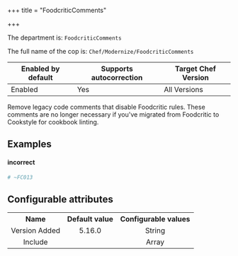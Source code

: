 +++
title = "FoodcriticComments"

+++

<!-- This content is automatically generated. See https://github.com/chef/chef-web-docs/blob/main/generated/README.md -->

The department is: `FoodcriticComments`

The full name of the cop is: `Chef/Modernize/FoodcriticComments`

| Enabled by default | Supports autocorrection | Target Chef Version |
| --- | --- | --- |
| Enabled | Yes | All Versions |

Remove legacy code comments that disable Foodcritic rules. These comments are no longer necessary if you've migrated from Foodcritic to Cookstyle for cookbook linting.

## Examples


#### incorrect

```ruby
# ~FC013
```

## Configurable attributes

<table>
<tbody><tr>
<th>Name</th>
<th>Default value</th>
<th>Configurable values</th>
</tr>
<tr>
<td style="text-align:center">Version Added</td>
<td style="text-align:center">5.16.0</td>
<td style="text-align:center">String</td>
</tr>
<tr><td style="text-align:center">Include</td>
<td style="text-align:center"><ul>
</ul>
</td>
<td style="text-align:center">Array</td>
</tr></tbody></table>

